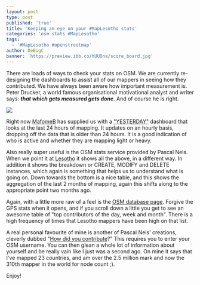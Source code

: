 ```yaml
---
layout: post
type: post
published: 'true'
title: 'Keeping an eye on your #MapLesotho stats'
categories: 'osm stats #MapLesotho'
tags:
  - '#MapLesotho #openstreetmap'
author: DeBigC
banner: 'https://preview.ibb.co/hUUOna/score_board.jpg'
---
```

There are loads of ways to check your stats on OSM. We are currently re-designing the dashboards to assist all of our mappers in seeing how they contributed. We have always been aware how important measurement is. Peter Drucker, a world famous organisational motivational analyst and writer says: ***that which gets measured gets done***. And of course he is right.

![](https://preview.ibb.co/hUUOna/score_board.jpg)

Right now [MafomeB](https://twitter.com/rusty1052) has supplied us with a ["YESTERDAY"](http://dash.maplesotho.com/new-dash/yesterday/) dashboard that looks at the last 24 hours of mapping. It updates on an hourly basis, dropping off the data that is older than 24 hours. It is a good indication of who is active and whether they are mapping light or heavy.

Also really super useful is the OSM stats service provided by Pascal Neis. When we point it at [Lesotho](http://osmstats.neis-one.org/?item=countries&country=Lesotho) it shows all the above, in a different way. In addition it shows the breakdown or CREATE, MODIFY and DELETE instances, which again is something that helps us to understand what is going on. Down towards the bottom is a nice table, and this shows the aggregation of the last 2 months of mapping, again this shifts along to the appropriate point two months ago.

Again, with a little more raw of a feel is the [OSM database page](http://www.openstreetmap.org/stats/data_stats.html). Forgive the GPS stats when it opens, and if you scroll down a little you get to see an awesome table of "top contributors of the day, week and month". There is a high frequency of times that Lesotho mappers have been high on that list.

A real personal favourite of mine is another of Pascal Neis' creations, cleverly dubbed "[How did you contribute](http://hdyc.neis-one.org/?DeBigC)?" This requires you to enter your OSM username. You can then glean a whole lot of information about yourself and be really vain like I just was a second ago. On mine it says that I've mapped 23 countries, and am over the 2.5 million mark and now the 310th mapper in the world for node count ;).

Enjoy!

